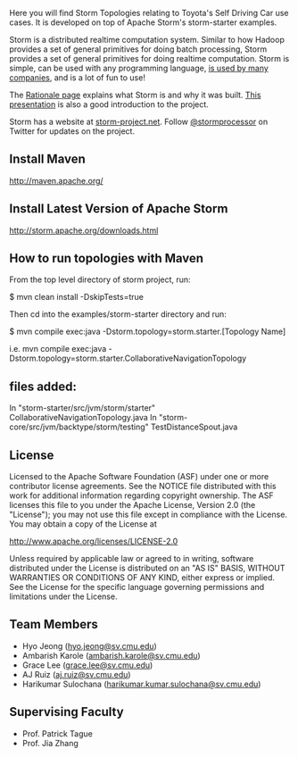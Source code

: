 Here you will find Storm Topologies relating to Toyota's Self Driving Car use cases. It is developed on top of Apache Storm's storm-starter examples. 

Storm is a distributed realtime computation system. Similar to how Hadoop provides a set of general primitives for doing batch processing, Storm provides a set of general primitives for doing realtime computation. Storm is simple, can be used with any programming language, [is used by many companies](http://storm-project.net/documentation/Powered-By.html), and is a lot of fun to use!

The [Rationale page](http://storm-project.net/documentation/Rationale.html) explains what Storm is and why it was built. [This presentation](http://vimeo.com/40972420) is also a good introduction to the project.

Storm has a website at [storm-project.net](http://storm-project.net). Follow [@stormprocessor](https://twitter.com/stormprocessor) on Twitter for updates on the project.


## Install Maven
http://maven.apache.org/


## Install Latest Version of Apache Storm
http://storm.apache.org/downloads.html


## How to run topologies with Maven
From the top level directory of storm project, run: 

$ mvn clean install -DskipTests=true

Then cd into the examples/storm-starter directory and run: 

$ mvn compile exec:java -Dstorm.topology=storm.starter.[Topology Name]

i.e. mvn compile exec:java -Dstorm.topology=storm.starter.CollaborativeNavigationTopology


## files added:
In "storm-starter/src/jvm/storm/starter"
  CollaborativeNavigationTopology.java
In "storm-core/src/jvm/backtype/storm/testing"
  TestDistanceSpout.java 
 

## License

Licensed to the Apache Software Foundation (ASF) under one
or more contributor license agreements.  See the NOTICE file
distributed with this work for additional information
regarding copyright ownership.  The ASF licenses this file
to you under the Apache License, Version 2.0 (the
"License"); you may not use this file except in compliance
with the License.  You may obtain a copy of the License at

  http://www.apache.org/licenses/LICENSE-2.0

Unless required by applicable law or agreed to in writing,
software distributed under the License is distributed on an
"AS IS" BASIS, WITHOUT WARRANTIES OR CONDITIONS OF ANY
KIND, either express or implied.  See the License for the
specific language governing permissions and limitations
under the License.


## Team Members

* Hyo Jeong (hyo.jeong@sv.cmu.edu)
* Ambarish Karole (ambarish.karole@sv.cmu.edu)
* Grace Lee (grace.lee@sv.cmu.edu)
* AJ Ruiz (aj.ruiz@sv.cmu.edu)
* Harikumar Sulochana (harikumar.kumar.sulochana@sv.cmu.edu)

## Supervising Faculty

* Prof. Patrick Tague
* Prof. Jia Zhang


